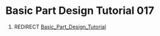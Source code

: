 # Basic Part Design Tutorial 017

1.  REDIRECT [Basic\_Part\_Design\_Tutorial](Basic_Part_Design_Tutorial.md)
